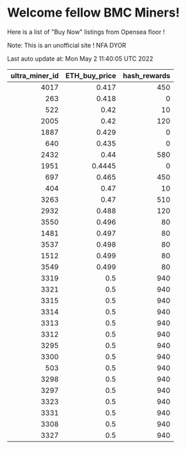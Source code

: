 # Welcome fellow BMC Miners!
Here is a list of "Buy Now" listings from Opensea floor !

Note: This is an unofficial site ! NFA DYOR


Last auto update at: Mon May  2 11:40:05 UTC 2022


|   ultra_miner_id |   ETH_buy_price |   hash_rewards |
|-----------------:|----------------:|---------------:|
|             4017 |          0.417  |            450 |
|              263 |          0.418  |              0 |
|              522 |          0.42   |             10 |
|             2005 |          0.42   |            120 |
|             1887 |          0.429  |              0 |
|              640 |          0.435  |              0 |
|             2432 |          0.44   |            580 |
|             1951 |          0.4445 |              0 |
|              697 |          0.465  |            450 |
|              404 |          0.47   |             10 |
|             3263 |          0.47   |            510 |
|             2932 |          0.488  |            120 |
|             3550 |          0.496  |             80 |
|             1481 |          0.497  |             80 |
|             3537 |          0.498  |             80 |
|             1512 |          0.499  |             80 |
|             3549 |          0.499  |             80 |
|             3319 |          0.5    |            940 |
|             3321 |          0.5    |            940 |
|             3315 |          0.5    |            940 |
|             3314 |          0.5    |            940 |
|             3313 |          0.5    |            940 |
|             3312 |          0.5    |            940 |
|             3295 |          0.5    |            940 |
|             3300 |          0.5    |            940 |
|              503 |          0.5    |            940 |
|             3298 |          0.5    |            940 |
|             3297 |          0.5    |            940 |
|             3323 |          0.5    |            940 |
|             3331 |          0.5    |            940 |
|             3308 |          0.5    |            940 |
|             3327 |          0.5    |            940 |